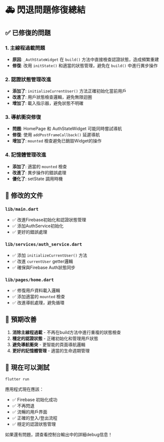 # 🚑 閃退問題修復總結

## ✅ **已修復的問題**

### 1. **主線程過載問題**
- **原因**: `_AuthStateWidget` 在 `build()` 方法中直接檢查認證狀態，造成頻繁重建
- **修復**: 改用 `initState()` 和適當的狀態管理，避免在 `build()` 中進行異步操作

### 2. **認證狀態管理改進**
- **添加了**: `initializeCurrentUser()` 方法正確初始化當前用戶
- **改進了**: 用戶狀態檢查邏輯，避免無限迴圈
- **增加了**: 載入指示器，避免狀態不明確

### 3. **導航衝突修復**
- **問題**: HomePage 和 AuthStateWidget 可能同時嘗試導航
- **修復**: 使用 `addPostFrameCallback()` 延遲導航
- **增加了**: `mounted` 檢查避免已銷毀Widget的操作

### 4. **記憶體管理改進**
- **添加了**: 適當的 `mounted` 檢查
- **改進了**: 異步操作的錯誤處理
- **優化了**: setState 調用時機

## 🔧 **修改的文件**

### `lib/main.dart`
- ✅ 改進Firebase初始化和認證狀態管理
- ✅ 添加AuthService初始化
- ✅ 更好的錯誤處理

### `lib/services/auth_service.dart`
- ✅ 添加 `initializeCurrentUser()` 方法
- ✅ 改進 `currentUser` getter邏輯
- ✅ 確保與Firebase Auth狀態同步

### `lib/pages/home.dart`
- ✅ 修復用戶資料載入邏輯
- ✅ 添加適當的 `mounted` 檢查
- ✅ 改進導航處理，避免循環

## 🎯 **預期改善**

1. **消除主線程過載** - 不再在build方法中進行重複的狀態檢查
2. **穩定的認證狀態** - 正確初始化和管理用戶狀態
3. **避免導航衝突** - 更智能的頁面導航邏輯
4. **更好的記憶體管理** - 適當的生命週期管理

## 🚀 **現在可以測試**

```bash
flutter run
```

應用程式現在應該：
- ✅ Firebase 初始化成功
- ✅ 不再閃退
- ✅ 流暢的用戶界面
- ✅ 正確的登入/登出流程
- ✅ 穩定的認證狀態管理

如果還有問題，請查看控制台輸出中的詳細debug信息！
